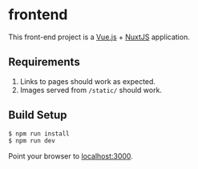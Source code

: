 # frontend

This front-end project is a [Vue.js]() + [NuxtJS]() application.

## Requirements

1.  Links to pages should work as expected.
2.  Images served from `/static/` should work.

## Build Setup

```bash
$ npm run install
$ npm run dev
```

Point your browser to [localhost:3000](http://localhost:3000).
